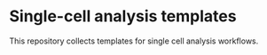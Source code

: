 # Single-cell analysis templates

This repository collects templates for single cell analysis workflows.
